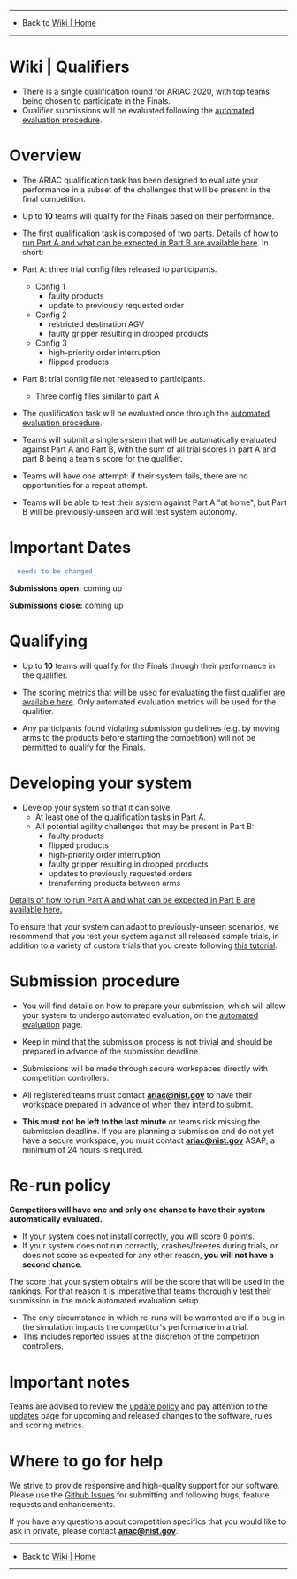 -------------------------------------------------
- Back to [Wiki | Home](../README.md)
-------------------------------------------------
# Wiki | Qualifiers
- There is a single qualification round for ARIAC 2020, with top teams being chosen to participate in the Finals.
- Qualifier submissions will be evaluated following the [automated evaluation procedure](automated_evaluation.md).

# Overview

* The ARIAC qualification task has been designed to evaluate your performance in a subset of the challenges that will be present in the final competition.
* Up to **10** teams will qualify for the Finals based on their performance.

* The first qualification task is composed of two parts.
[Details of how to run Part A and what can be expected in Part B are available here](qualifer_scenarios.md).
In short:

* Part A: three trial config files released to participants.
    * Config 1
        * faulty products
        * update to previously requested order
    * Config 2
        * restricted destination AGV
        * faulty gripper resulting in dropped products
    * Config 3
        * high-priority order interruption
        * flipped products
* Part B: trial config file not released to participants.
    * Three config files similar to part A

* The qualification task will be evaluated once through the [automated evaluation procedure](automated_evaluation.md).
* Teams will submit a single system that will be automatically evaluated against Part A and Part B, with the sum of all trial scores in part A and part B being a team's score for the qualifier.
* Teams will have one attempt: if their system fails, there are no opportunities for a repeat attempt.
* Teams will be able to test their system against Part A "at home", but Part B will be previously-unseen and will test system autonomy.

# Important Dates
```diff
- needs to be changed
```
**Submissions open:** coming up

**Submissions close:** coming up

# Qualifying

* Up to **10** teams will qualify for the Finals through their performance in the qualifier. 
* The scoring metrics that will be used for evaluating the first qualifier [are available here](scoring.md).
Only automated evaluation metrics will be used for the qualifier.

* Any participants found violating submission guidelines (e.g. by moving arms to the products before starting the competition) will not be permitted to qualify for the Finals.

# Developing your system

* Develop your system so that it can solve:
   * At least one of the qualification tasks in Part A.
   * All potential agility challenges that may be present in Part B:
      * faulty products
      * flipped products
      * high-priority order interruption
      * faulty gripper resulting in dropped products
      * updates to previously requested orders
      * transferring products between arms

[Details of how to run Part A and what can be expected in Part B are available here.](qualifer_scenarios.md)

To ensure that your system can adapt to previously-unseen scenarios, we recommend that you test your system against all released sample trials, in addition to a variety of custom trials that you create following [this tutorial](configuration_spec.md).

# Submission procedure

* You will find details on how to prepare your submission, which will allow your system to undergo automated evaluation, on the [automated evaluation](automated_evaluation.md) page.
* Keep in mind that the submission process is not trivial and should be prepared in advance of the submission deadline.

* Submissions will be made through secure workspaces directly with competition controllers.
* All registered teams must contact **ariac@nist.gov** to have their workspace prepared in advance of when they intend to submit.
* **This must not be left to the last minute** or teams risk missing the submission deadline.
If you are planning a submission and do not yet have a secure workspace, you must contact **ariac@nist.gov** ASAP; a minimum of 24 hours is required.

# Re-run policy

**Competitors will have one and only one chance to have their system automatically evaluated.**
* If your system does not install correctly, you will score 0 points.
* If your system does not run correctly, crashes/freezes during trials, or does not score as expected for any other reason, **you will not have a second chance**.

The score that your system obtains will be the score that will be used in the rankings.
For that reason it is imperative that teams thoroughly test their submission in the mock automated evaluation setup.

* The only circumstance in which re-runs will be warranted are if a bug in the simulation impacts the competitor's performance in a trial.
* This includes reported issues at the discretion of the competition controllers.

# Important notes
Teams are advised to review the [update policy](update_policy.md) and pay attention to the [updates](updates.md) page for upcoming and released changes to the software, rules and scoring metrics.


# Where to go for help
We strive to provide responsive and high-quality support for our software.
Please use the [Github Issues](https://github.com/usnistgov/ARIAC/issues) for submitting and following bugs, feature requests and enhancements.

If you have any questions about competition specifics that you would like to ask in private, please contact **ariac@nist.gov**.

<!---You can use the [GEAR/ARIAC support forum](https://discourse.ros.org/c/ariac-users) for public discussions about the competition in which other competition participants may participate.-->

-------------------------------------------------
- Back to [Wiki | Home](../README.md)
-------------------------------------------------
